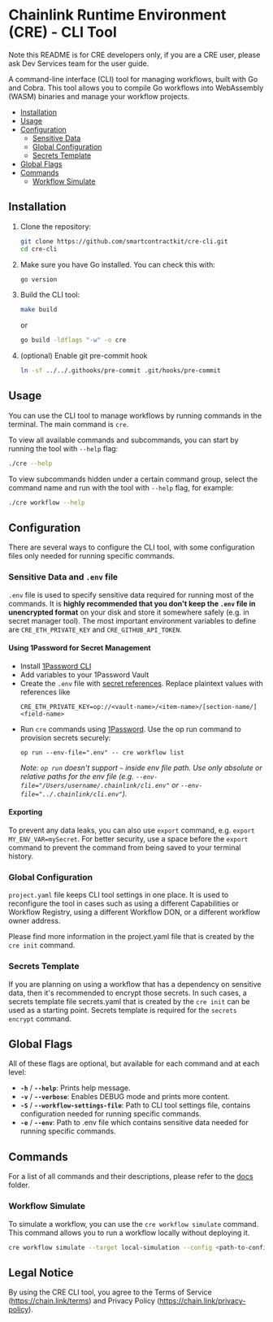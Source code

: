 # Chainlink Runtime Environment (CRE) - CLI Tool

Note this README is for CRE developers only, if you are a CRE user, please ask Dev Services team for the user guide.

A command-line interface (CLI) tool for managing workflows, built with Go and Cobra. This tool allows you to compile Go workflows into WebAssembly (WASM) binaries and manage your workflow projects.

- [Installation](#installation)
- [Usage](#usage)
- [Configuration](#configuration)
   - [Sensitive Data](#sensitive-data) 
   - [Global Configuration](#global-configuration) 
   - [Secrets Template](#secrets-template) 
- [Global Flags](#global-flags)
- [Commands](#commands)
  - [Workflow Simulate](#workflow-simulate)

[//]: # (   - [Run Tests]&#40;#run-tests&#41;)

[//]: # (   - [Compile a Workflow]&#40;#compile-a-workflow&#41;)

[//]: # (   - [Generate Encrypted Secrets]&#40;#generate-encrypted-secrets&#41;)

[//]: # (   - [Upload Gists]&#40;#upload-gists&#41;)

[//]: # (   - [Deploy Workflow]&#40;#deploy-workflow&#41;)

[//]: # (   - [How to get a valid Github API token]&#40;#how-to-get-a-valid-github-api-token&#41;)

## Installation

1. Clone the repository:

   ```bash
   git clone https://github.com/smartcontractkit/cre-cli.git
   cd cre-cli
   ```

2. Make sure you have Go installed. You can check this with:

   ```bash
   go version
   ```

3. Build the CLI tool:

   ```bash
   make build
   ```
   or
   ```bash
   go build -ldflags "-w" -o cre
   ```

4. (optional) Enable git pre-commit hook
    ```bash
    ln -sf ../../.githooks/pre-commit .git/hooks/pre-commit
    ```

## Usage

You can use the CLI tool to manage workflows by running commands in the terminal. The main command is `cre`.

To view all available commands and subcommands, you can start by running the tool with `--help` flag:

```bash
./cre --help
```

To view subcommands hidden under a certain command group, select the command name and run with the tool with `--help` flag, for example:

```bash
./cre workflow --help
```

## Configuration

There are several ways to configure the CLI tool, with some configuration files only needed for running specific commands.

### Sensitive Data and `.env` file
`.env` file is used to specify sensitive data required for running most of the commands. It is **highly recommended that you don't keep the `.env` file in unencrypted format** on your disk and store it somewhere safely (e.g. in secret manager tool).
The most important environment variables to define are `CRE_ETH_PRIVATE_KEY` and `CRE_GITHUB_API_TOKEN`.

#### Using 1Password for Secret Management
* Install [1Password CLI](https://developer.1password.com/docs/cli/get-started/)
* Add variables to your 1Password Vault
* Create the `.env` file with [secret references](https://developer.1password.com/docs/cli/secret-references). Replace plaintext values with references like 
  ```
  CRE_ETH_PRIVATE_KEY=op://<vault-name>/<item-name>/[section-name/]<field-name>
  ```
* Run `cre` commands using [1Password](https://developer.1password.com/docs/cli/secrets-environment-variables/#use-environment-env-files).
  Use the op run command to provision secrets securely:
  ```shell
  op run --env-file=".env" -- cre workflow list
  ```
  _Note: `op run` doesn't support `~` inside env file path. Use only absolute or relative paths for the env file (e.g. `--env-file="/Users/username/.chainlink/cli.env"` or `--env-file="../.chainlink/cli.env"`)._

#### Exporting
To prevent any data leaks, you can also use `export` command, e.g. `export MY_ENV_VAR=mySecret`. For better security, use a space before the `export` command to prevent the command from being saved to your terminal history.

### Global Configuration
`project.yaml` file keeps CLI tool settings in one place. It is used to reconfigure the tool in cases such as using a different Capabilities or Workflow Registry, using a different Workflow DON, or a different workflow owner address.

Please find more information in the project.yaml file that is created by the `cre init` command.

### Secrets Template
If you are planning on using a workflow that has a dependency on sensitive data, then it's recommended to encrypt those secrets. In such cases, a secrets template file secrets.yaml that is created by the `cre init` can be used as a starting point. Secrets template is required for the `secrets encrypt` command.

## Global Flags

All of these flags are optional, but available for each command and at each level:
- **`-h`** / **`--help`**: Prints help message.
- **`-v`** / **`--verbose`**: Enables DEBUG mode and prints more content.
- **`-S`** / **`--workflow-settings-file`**: Path to CLI tool settings file, contains configuration needed for running specific commands.
- **`-e`** / **`--env`**: Path to .env file which contains sensitive data needed for running specific commands.

## Commands

For a list of all commands and their descriptions, please refer to the [docs](docs) folder.

### Workflow Simulate

To simulate a workflow, you can use the `cre workflow simulate` command. This command allows you to run a workflow locally without deploying it.

```bash
cre workflow simulate --target local-simulation --config <path-to-config.json> <path-to-workflow-file>
```

[//]: # (### Run Tests)

[//]: # ()
[//]: # (To test your Go file before compiling, you may use the command `cre test ./path/to/test`.)

[//]: # ()
[//]: # (You may also add the optional `--run` flag to only run tests with names that match the input regular expression.)

[//]: # ()
[//]: # (Example: `cre workflow test ./path/to/test --run MyTestName`)

[//]: # ()
[//]: # (### Compile a Workflow)

[//]: # ()
[//]: # (To compile a Go workflow into a WASM binary, use one of the following commands:)

[//]: # ()
[//]: # (1. **Using the built CLI tool:**)

[//]: # ()
[//]: # (   ```bash)

[//]: # (   cre compile <path-to-workflow-file>)

[//]: # (   ```)

[//]: # ()
[//]: # (   **Example:**)

[//]: # ()
[//]: # (   ```bash)

[//]: # (   cre compile ./workflows/workflowDemo.go)

[//]: # (   ```)

[//]: # ()
[//]: # (2. **Alternatively, you can run it directly with Go:**)

[//]: # ()
[//]: # (   ```bash)

[//]: # (   go run main.go workflow compile <path-to-workflow-file>)

[//]: # (   ```)

[//]: # ()
[//]: # (   **Example:**)

[//]: # ()
[//]: # (   ```bash)

[//]: # (   go run main.go workflow compile ../workflow-starter-kit/workflows/por/workflowDemo.go)

[//]: # (   ```)

[//]: # ()
[//]: # (By default, both commands will:)

[//]: # (- Compile the specified Go file into a WASM binary.)

[//]: # (- Read the config JSON file &#40;if provided via the `--config` flag followed by the path to the config file&#41;)

[//]: # (- Perform DAG verification on the WASM binary &#40;and config file if provided&#41;)

[//]: # (- Compress the binary using Brotli compression.)

[//]: # (- Create new Gists for the binary and config files &#40;use the `--no-gist` flag to disable this&#41;)

[//]: # (  - If creating a Gist, ensure the `CRE_GITHUB_API_TOKEN` environment variable is set. [See here]&#40;#how-to-get-a-valid-github-api-token&#41;.)

[//]: # (  - Use the `--env` flag to specify the path to a `.env` file. By default, the `.env` file in the current working directory will be used.)

[//]: # ()
[//]: # (This process generates a compressed WASM file:)

[//]: # (- `binary.wasm.br` &#40;the Brotli-compressed version of the binary&#41;.)

[//]: # ()
[//]: # (You can also specify a custom output path and filename for the compiled WASM binary using the `--output` flag. This allows you to control where the files are generated.)

[//]: # ()
[//]: # (```bash)

[//]: # (cre compile <path-to-workflow-file> --output=<output-path>)

[//]: # (```)

[//]: # ()
[//]: # (**Example:**)

[//]: # ()
[//]: # (```bash)

[//]: # (cre compile ./workflows/workflowDemo.go --output=./myWorkflow.wasm.br)

[//]: # (```)

[//]: # ()
[//]: # (In this example:)

[//]: # (- The compressed version will be saved as `myWorkflow.wasm.br` in the same directory.)

[//]: # ()
[//]: # (If no `--output` flag is provided, the default filenames are `binary.wasm.br`.)

[//]: # (### Generate Encrypted Secrets)

[//]: # ()
[//]: # (1. Create secrets template for desired workflow similar to [`example.secrets.config.yaml`]&#40;example.secrets.config.yaml&#41;)

[//]: # (2. Enter the secret names and corresponding environment variables into the `secretNames` field in `secrets.config.yaml`)

[//]: # (   - **DO NOT ENTER PLAINTEXT SECRETS!!!** Only environment variable names.)

[//]: # (   - The secret names are used to reference the secret within the workflow.)

[//]: # (   - Notice that each secret name can be assigned multiple environment variables. This allows for giving each node a different secret.)

[//]: # (     - If the number of environment variables for a given secret is less than the total number of nodes in the DON, the environment variable values will be assigned to nodes in round-robin fashion. You may also specify only a single secret to be used across all nodes.)

[//]: # (     - If the number of environment variables for a given secret is more than the total number of nodes in the DON, not all the environment variable values will be used.)

[//]: # (     - It is **highly recommended** to use a separate secret for each node to reduce the impact of a leaked key.)

[//]: # (3. Ensure the following environment variables are set. It is **highly recommended** to set any secret environment variables *without* placing the raw secret values in a `.env` file. A better method is using ` export` commands, ie: ` export MY_ENV_VAR=mySecret`. For further security, use a space before the ` export` to prevent the command from being saved to your terminal history.)

[//]: # (   -  `CRE_GITHUB_API_TOKEN`: This is required for creating or updating Gists. See [How to get a valid Github API token]&#40;#how-to-get-a-valid-github-api-token&#41;.)

[//]: # (4. Ensure the following settings are correctly set in your `cre.setting.yaml` file:)

[//]: # (   - `workflow_owner_address`: Address of the wallet / multisig which will own the workflow using the encrypted secrets. Can be overridden with the `--owner` flag.)

[//]: # (     - This is required to establish secrets ownership to prevent an unauthorized owner from attempting to use the secrets in their own workflow.)

[//]: # (   -  `CapabilitiesRegistry` contract information: Address and chain selector of the CapabilitiesRegistry contract which holds the public encryption keys)

[//]: # (   -  `don_id`: Default DON ID to use)

[//]: # (   - Finally, set `WorkflowRegistry` contract information, along with necessary RPC information &#40;or copy defaults from [`example.cre.settings.yaml` file]&#40;example.cre.settings.yaml&#41;&#41;)

[//]: # (5. Run `cre secrets encrypt`. Note that the following **optional** CLI flags can also be used:)

[//]: # (   - `--gist-id`: Provide a previous Gist ID to update an existing Gist)

[//]: # (   - `--env`: Path to .env file &#40;defaults to `.env` in the current working directory&#41;)

[//]: # (   - `--owner`: Overrides the `workflow_owner_address` setting)

[//]: # (   - `--secrets-config`: Path to YAML configuration file &#40;defaults to `secrets.config.yaml` in the current working directory&#41;)

[//]: # (   - `--output`: Path to output file &#40;defaults to `encrypted.secrets.json`&#41;)

[//]: # ()
[//]: # (### Upload Gists)

[//]: # ()
[//]: # (While there is built-in functionality for uploading Gists in the `compile` and `encrypt` commands, a user may want the ability to upload specific files to Gists themselves. For example, a user may want to upload only a new config file, but use an existing binary.)

[//]: # ()
[//]: # (1. Ensure the `CRE_GITHUB_API_TOKEN` environment variable is set. See [How to get a valid Github API token]&#40;#how-to-get-a-valid-github-api-token&#41;.)

[//]: # (2. If you want to create or update only one Gist, run `cre upload single fileName`. Note that the following **optional** CLI flags can also be used:)

[//]: # (   - `--gist-id`: Provide Gist IDs to update, if not provided, Gist will be created.)

[//]: # (   - `--env`: Path to .env file &#40;defaults to `.env` in the current working directory&#41;)

[//]: # (   - Execution example:)

[//]: # (   ```bash)

[//]: # (   cre upload single ./encryptedSecrets.json --gist-id ccb63813954654f1d3400223c45d5761)

[//]: # (   ```)

[//]: # (3. If you want to create or update multiple Gists, run `cre upload batch`. This command is using a **required** flag `--file` to specify files to upload. You can specify one or more of them. Note that the following **optional** CLI flags can also be used:)

[//]: # (   - `--gist-id`: Provide Gist IDs to update. You can specify one or more of them. Note that number of Gist IDs must match number of files.)

[//]: # (   - `--env`: Path to .env file &#40;defaults to `.env` in the current working directory&#41;)

[//]: # (   - Execution example &#40;first file will match the first specified Gist ID&#41;:)

[//]: # (   ```bash)

[//]: # (   cre upload batch --file ./encryptedSecrets.json --file ./config.yaml --gist-id ccb63813954654f1d3400223c45d5761 --gist-id ccb63813954654f1d3400223c45d5761)

[//]: # (   ```)

[//]: # ()
[//]: # (### Deploy Workflow)

[//]: # ()
[//]: # (Once the workflow binary has been uploaded &#40;alongside the config YAML and encrypted secrets JSON files if necessary&#41;, the workflow can now be deployed onchain.)

[//]: # ()
[//]: # (- Run the command `cre workflow deploy YOUR_WORKFLOW_NAME --binary-url https://website.com/path/to/your/binary`)

[//]: # (  - First, ensure that `workflow_owner_address` and `don_id` are properly set in the `cre.settings.yaml` file. Additionaly, set `WorkflowRegistry` and `CapabilitiesRegistry` contracts, along with necessary RPC information in the `cre.settings.yaml` file &#40;or copy defaults from [`example.cre.settings.yaml` file]&#40;example.cre.settings.yaml&#41;&#41;. Note that setting `workflow_owner_address` can also be overriden by `--owner` flag using this command.)

[//]: # (- Note these additional optional CLI flags:)

[//]: # (   - `--config-url`: URL for the uploaded configuration YAML file)

[//]: # (   - `--secrets-url`: URL of the uploaded encrypted secrets JSON file)

[//]: # (   - `--auto-start`: Disable automatically starting the workflow at registration by setting to `false` &#40;defaults to `true`&#41;)

[//]: # (   - `--env`: Path to .env file &#40;defaults to `.env` in the current working directory&#41;)

[//]: # (   - `--owner`: Overrides the `workflow_owner_address` setting)

[//]: # (   - `--output`: Path to output file which contains a record of the deployed workflow &#40;defaults to `WORKFLOW_NAME.yaml`&#41; where any spaces in the provided workflow name are replaced with `_`)

[//]: # ()
[//]: # (Note that the URLs must point to the raw files, not to the webpages for the Gists. Raw Gist URLs usually contain `/raw` or `/fileNameHere`. These URLs will be validated for correctness automatically before the workflow is deployed.)

[//]: # ()
[//]: # (### How to get a valid Github API token)

[//]: # ()
[//]: # (To generate, visit https://github.com/settings/tokens?type=beta and click "Generate new token". Name the token and enable read & write access for Gists from the "Account permissions" drop-down menu. Do not enable any additional permissions.)

## Legal Notice
By using the CRE CLI tool, you agree to the Terms of Service (https://chain.link/terms) and Privacy Policy (https://chain.link/privacy-policy).